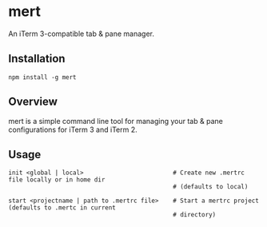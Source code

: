 # mert

An iTerm 3-compatible tab & pane manager.

## Installation

```
npm install -g mert
```

## Overview

mert is a simple command line tool for managing your tab & pane configurations for iTerm 3
and iTerm 2.

## Usage

```
init <global | local>                         # Create new .mertrc file locally or in home dir
                                              # (defaults to local)

start <projectname | path to .mertrc file>    # Start a mertrc project (defaults to .mertc in current
                                              # directory)
```


